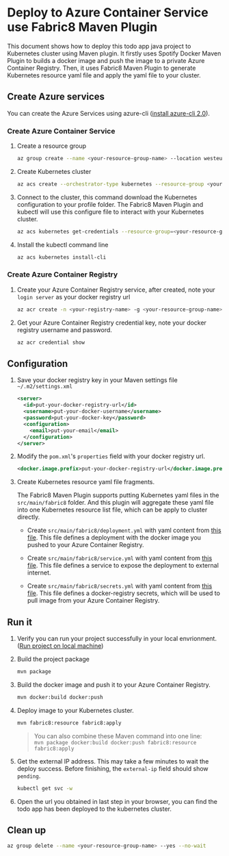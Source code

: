 # Deploy to Azure Container Service use Fabric8 Maven Plugin

This document shows how to deploy this todo app java project to Kubernetes cluster using Maven plugin.
It firstly uses Spotify Docker Maven Plugin to builds a docker image and push the image to a private Azure Container Registry.
Then, it uses Fabric8 Maven Plugin to generate Kubernetes resource yaml file and apply the yaml file to your cluster.

## Create Azure services

You can create the Azure Services using azure-cli ([install azure-cli 2.0](https://docs.microsoft.com/en-us/cli/azure/install-azure-cli?view=azure-cli-latest)).

### Create Azure Container Service

1. Create a resource group

    ```bash
    az group create --name <your-resource-group-name> --location westeurope
    ```

1. Create Kubernetes cluster

    ```bash
    az acs create --orchestrator-type kubernetes --resource-group <your-resource-group-name> --name <your-kubernetes-cluster-name> --generate-ssh-keys
    ```

1. Connect to the cluster, this command download the Kubernetes configuration to your profile folder. The Fabric8 Maven Plugin and kubectl will use this configure file to interact with your Kubernetes cluster.

    ```bash
    az acs kubernetes get-credentials --resource-group=<your-resource-group-name> --name=<your-kubernetes-cluster-name>
    ```

1. Install the kubectl command line

    ```bash
    az acs kubernetes install-cli
    ```

### Create Azure Container Registry

1. Create your Azure Container Registry service, after created, note your `login server` as your docker registry url

   ```bash
   az acr create -n <your-registry-name> -g <your-resource-group-name>
   ```

1. Get your Azure Container Registry credential key, note your docker registry username and password.

    ```bash
    az acr credential show
    ```

## Configuration

1. Save your docker registry key in your Maven settings file `~/.m2/settings.xml`

    ```xml
    <server>
      <id>put-your-docker-registry-url</id>
      <username>put-your-docker-username</username>
      <password>put-your-docker-key</password>
      <configuration>
        <email>put-your-email</email>
      </configuration>
    </server>
    ```

1. Modify the `pom.xml`'s `properties` field with your docker registry url.

    ```xml
    <docker.image.prefix>put-your-docker-registry-url</docker.image.prefix>
    ```

1. Create Kubernetes resource yaml file fragments. 

    The Fabric8 Maven Plugin supports putting Kubernetes yaml files in the `src/main/fabric8` folder. And this plugin will aggregate these yaml file into one Kubernetes resource list file, which can be apply to cluster directly.

    * Create `src/main/fabric8/deployment.yml` with yaml content from [this file](../resource/fabric8/deployment.yml). This file defines a deployment with the docker image you pushed to your Azure Container Registry.

    * Create `src/main/fabric8/service.yml` with yaml content from [this file](../resource/fabric8/service.yml). This file defines a service to expose the deployment to external internet.

    * Create `src/main/fabric8/secrets.yml` with yaml content from [this file](../resource/fabric8/secrets.yml). This file defines a docker-registry secrets, which will be used to pull image from your Azure Container Registry.


## Run it
1. Verify you can run your project successfully in your local envrionment. ([Run project on local machine](../../README.md))

1. Build the project package

    ```bash
    mvn package
    ```

1. Build the docker image and push it to your Azure Container Registry.

    ```bash
    mvn docker:build docker:push
    ```

1. Deploy image to your Kubernetes cluster.

    ```bash
    mvn fabric8:resource fabric8:apply
    ```

    > You can also combine these Maven command into one line:  
    > `mvn package docker:build docker:push fabric8:resource fabric8:apply`

1. Get the external IP address. This may take a few minutes to wait the deploy success. Before finishing, the `external-ip` field should show `pending`.

    ```bash
    kubectl get svc -w
    ```

1. Open the url you obtained in last step in your browser, you can find the todo app has been deployed to the kubernetes cluster. 

## Clean up

```bash
az group delete --name <your-resource-group-name> --yes --no-wait
```